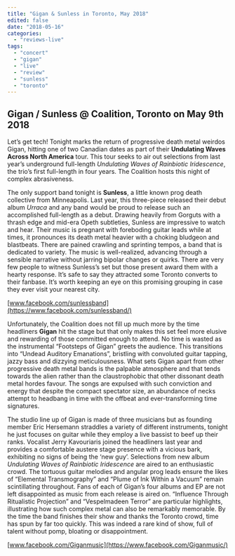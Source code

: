 ```yaml
---
title: "Gigan & Sunless in Toronto, May 2018"
edited: false
date: "2018-05-16"
categories:
  - "reviews-live"
tags:
  - "concert"
  - "gigan"
  - "live"
  - "review"
  - "sunless"
  - "toronto"
---
```


## Gigan / Sunless @ Coalition, Toronto on May 9th 2018

Let’s get tech! Tonight marks the return of progressive death metal weirdos Gigan, hitting one of two Canadian dates as part of their **Undulating Waves Across North America** tour. This tour seeks to air out selections from last year’s underground full-length _Undulating Waves of Rainbiotic Iridescence_, the trio’s first full-length in four years. The Coalition hosts this night of complex abrasiveness.

The only support band tonight is **Sunless**, a little known prog death collective from Minneapolis. Last year, this three-piece released their debut album _Urraca_ and any band would be proud to release such an accomplished full-length as a debut. Drawing heavily from Gorguts with a thrash edge and mid-era Opeth subtleties, Sunless are impressive to watch and hear. Their music is pregnant with foreboding guitar leads while at times, it pronounces its death metal heavier with a choking bludgeon and blastbeats. There are pained crawling and sprinting tempos, a band that is dedicated to variety. The music is well-realized, advancing through a sensible narrative without jarring bipolar changes or quirks. There are very few people to witness Sunless’s set but those present award them with a hearty response. It’s safe to say they attracted some Toronto converts to their fanbase. It’s worth keeping an eye on this promising grouping in case they ever visit your nearest city.

[www.facebook.com/sunlessband](https://www.facebook.com/sunlessband/)

Unfortunately, the Coalition does not fill up much more by the time headliners **Gigan** hit the stage but that only makes this set feel more elusive and rewarding of those committed enough to attend. No time is wasted as the instrumental “Footsteps of Gigan” greets the audience. This transitions into “Undead Auditory Emanations”, bristling with convoluted guitar tapping, jazzy bass and dizzying meticulousness. What sets Gigan apart from other progressive death metal bands is the palpable atmosphere and that tends towards the alien rather than the claustrophobic that other dissonant death metal hordes favour. The songs are expulsed with such conviction and energy that despite the compact spectator size, an abundance of necks attempt to headbang in time with the offbeat and ever-transforming time signatures.

The studio line up of Gigan is made of three musicians but as founding member Eric Hersemann straddles a variety of different instruments, tonight he just focuses on guitar while they employ a live bassist to beef up their ranks. Vocalist Jerry Kavouriaris joined the headliners last year and provides a comfortable austere stage presence with a vicious bark, exhibiting no signs of being the ‘new guy’. Selections from new album _Undulating Waves of Rainbiotic Iridescence_ are aired to an enthusiastic crowd. The tortuous guitar melodies and angular prog leads ensure the likes of “Elemental Transmography” and “Plume of Ink Within a Vacuum” remain scintillating throughout. Fans of each of Gigan’s four albums and EP are not left disappointed as music from each release is aired on. “Influence Through Ritualistic Projection” and “Vespelmadeen Terror” are particular highlights, illustrating how such complex metal can also be remarkably memorable. By the time the band finishes their show and thanks the Toronto crowd, time has spun by far too quickly. This was indeed a rare kind of show, full of talent without pomp, bloating or disappointment.

[www.facebook.com/Giganmusic](https://www.facebook.com/Giganmusic/)
